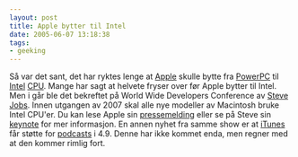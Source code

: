 ```yaml
---
layout: post
title: Apple bytter til Intel
date: 2005-06-07 13:18:38
tags: 
- geeking
---
```

Så var det sant, det har ryktes lenge at <a href="http://www.apple.no">Apple</a> skulle bytte fra <a href="http://en.wikipedia.org/wiki/PowerPC">PowerPC</a> til <a href="http://http://en.wikipedia.org/wiki/Intel">Intel</a> <a href="http://en.wikipedia.org/wiki/CPU" title="Central Processing Unit">CPU</a>. Mange har sagt at helvete fryser over før Apple bytter til Intel. Men i går ble det bekreftet på World Wide Developers Conference av <a href="http://en.wikipedia.org/wiki/Steve_Jobs">Steve Jobs</a>. Innen utgangen av 2007 skal alle nye modeller av Macintosh bruke Intel CPU'er. Du kan lese Apple sin <a href="http://www.apple.com/pr/library/2005/jun/06intel.html">pressemelding</a> eller se på Steve sin <a href="http://www.apple.com/quicktime/qtv/wwdc05/">keynote</a> for mer informasjon. En annen nyhet fra samme show er at <a href="http://www.apple.com/no/itunes/">iTunes</a> får støtte for <a href="http://en.wikipedia.org/wiki/Podcast">podcasts</a> i 4.9. Denne har ikke kommet enda, men regner med at den kommer rimlig fort.
